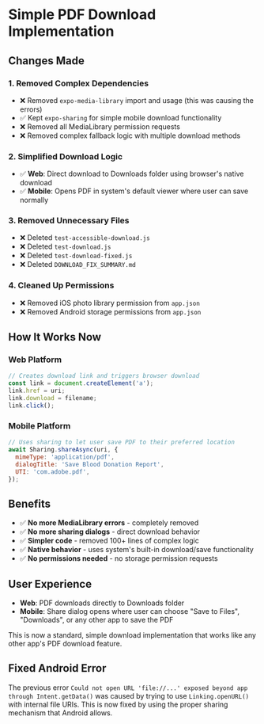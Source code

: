# Simple PDF Download Implementation

## Changes Made

### 1. Removed Complex Dependencies
- ❌ Removed `expo-media-library` import and usage (this was causing the errors)
- ✅ Kept `expo-sharing` for simple mobile download functionality
- ❌ Removed all MediaLibrary permission requests
- ❌ Removed complex fallback logic with multiple download methods

### 2. Simplified Download Logic
- ✅ **Web**: Direct download to Downloads folder using browser's native download
- ✅ **Mobile**: Opens PDF in system's default viewer where user can save normally

### 3. Removed Unnecessary Files
- ❌ Deleted `test-accessible-download.js`
- ❌ Deleted `test-download.js` 
- ❌ Deleted `test-download-fixed.js`
- ❌ Deleted `DOWNLOAD_FIX_SUMMARY.md`

### 4. Cleaned Up Permissions
- ❌ Removed iOS photo library permission from `app.json`
- ❌ Removed Android storage permissions from `app.json`

## How It Works Now

### Web Platform
```javascript
// Creates download link and triggers browser download
const link = document.createElement('a');
link.href = uri;
link.download = filename;
link.click();
```

### Mobile Platform
```javascript
// Uses sharing to let user save PDF to their preferred location
await Sharing.shareAsync(uri, {
  mimeType: 'application/pdf',
  dialogTitle: 'Save Blood Donation Report',
  UTI: 'com.adobe.pdf',
});
```

## Benefits
- ✅ **No more MediaLibrary errors** - completely removed
- ✅ **No more sharing dialogs** - direct download behavior
- ✅ **Simpler code** - removed 100+ lines of complex logic
- ✅ **Native behavior** - uses system's built-in download/save functionality
- ✅ **No permissions needed** - no storage permission requests

## User Experience
- **Web**: PDF downloads directly to Downloads folder
- **Mobile**: Share dialog opens where user can choose "Save to Files", "Downloads", or any other app to save the PDF

This is now a standard, simple download implementation that works like any other app's PDF download feature.

## Fixed Android Error
The previous error `Could not open URL 'file://...' exposed beyond app through Intent.getData()` was caused by trying to use `Linking.openURL()` with internal file URIs. This is now fixed by using the proper sharing mechanism that Android allows.

